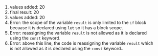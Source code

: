 1. values added: 20
2. final result: 20
3. values added: 20
4. Error: the scope of the variable `result` is only limited to the `if` block becuase it is declared using `let` so it has a block scope. 
5. Error: reassigning the variable `result` is not allowed as it is declared using the `const` keyword.
6. Error: above this line, the code is reassigning the variable `result` which is not allowed as it is declared using the `const` keyword..
